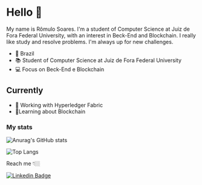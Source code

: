 # Hello :wave:
My name is Rômulo Soares.
I'm a student of Computer Science at Juiz de Fora Federal University, with an interest in Beck-End and Blockchain.
I really like study and resolve problems. I'm always up for new challenges.


- :round_pushpin: Brazil
- :books: Student of Computer Science at Juiz de Fora Federal University
- :computer: Focus on Beck-End e Blockchain

## Currently
- 🔭 Working with Hyperledger Fabric
- 🌱Learning about Blockchain



### My stats
![Anurag's GitHub stats](https://github-readme-stats.vercel.app/api?username=romulolassoares&show_icons=true&theme=dark)

![Top Langs](https://github-readme-stats.vercel.app/api/top-langs/?username=romulolassoares&layout=compact&show_icons=true&theme=dark)


Reach me 👇🏼

[![Linkedin Badge](https://img.shields.io/badge/-LinkedIn-blue?style=flat-square&logo=Linkedin&logoColor=white&link=https://www.linkedin.com/in/isadora-rodrigues-stangarlin-48402b141/)](https://www.linkedin.com/in/romulo-soares-005b201a5)

<!--
**romulolassoares/romulolassoares** is a ✨ _special_ ✨ repository because its `README.md` (this file) appears on your GitHub profile.

Here are some ideas to get you started:

- 🔭 I’m currently working on ...
- 🌱 I’m currently learning ...
- 👯 I’m looking to collaborate on ...
- 🤔 I’m looking for help with ...
- 💬 Ask me about ...
- 📫 How to reach me: ...
- 😄 Pronouns: ...
- ⚡ Fun fact: ...
-->


